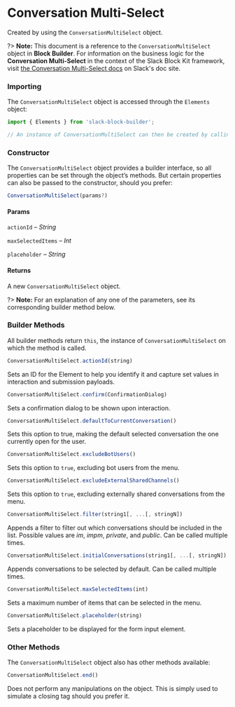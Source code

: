 # Conversation Multi-Select

Created by using the `ConversationMultiSelect` object.

?> **Note:** This document is a reference to the `ConversationMultiSelect` object in **Block Builder**. For information on the business logic for the **Conversation Multi-Select** in the context of the Slack Block Kit framework, visit [the Conversation Multi-Select docs](https:&#x2F;&#x2F;api.slack.com&#x2F;reference&#x2F;block-kit&#x2F;block-elements#conversation_multi_select) on Slack's doc site.

### Importing

The `ConversationMultiSelect` object is accessed through the `Elements` object:

```javascript
import { Elements } from 'slack-block-builder';

// An instance of ConversationMultiSelect can then be created by calling Elements.ConversationMultiSelect();
```


### Constructor

The `ConversationMultiSelect` object provides a builder interface, so all properties can be set through the object’s methods. But certain properties can also be passed to the constructor, should you prefer:

```javascript
ConversationMultiSelect(params?)
```

#### Params

`actionId` – *String*

`maxSelectedItems` – *Int*

`placeholder` – *String*

#### Returns

A new `ConversationMultiSelect` object.

?> **Note:** For an explanation of any one of the parameters, see its corresponding builder method below.

### Builder Methods

All builder methods return `this`, the instance of `ConversationMultiSelect` on which the method is called.

```javascript
ConversationMultiSelect.actionId(string)
```

Sets an ID for the Element to help you identify it and capture set values in interaction and submission payloads.
```javascript
ConversationMultiSelect.confirm(ConfirmationDialog)
```

Sets a confirmation dialog to be shown upon interaction.
```javascript
ConversationMultiSelect.defaultToCurrentConversation()
```

Sets this option to true, making the default selected conversation the one currently open for the user.
```javascript
ConversationMultiSelect.excludeBotUsers()
```

Sets this option to `true`, excluding bot users from the menu.
```javascript
ConversationMultiSelect.excludeExternalSharedChannels()
```

Sets this option to `true`, excluding externally shared conversations from the menu.
```javascript
ConversationMultiSelect.filter(string1[, ...[, stringN])
```

Appends a filter to filter out which conversations should be included in the list. Possible values are *im*, *impm*, *private*, and *public*. Can be called multiple times.
```javascript
ConversationMultiSelect.initialConversations(string1[, ...[, stringN])
```

Appends conversations to be selected by default. Can be called multiple times.
```javascript
ConversationMultiSelect.maxSelectedItems(int)
```

Sets a maximum number of items that can be selected in the menu.
```javascript
ConversationMultiSelect.placeholder(string)
```

Sets a placeholder to be displayed for the form input element.


### Other Methods

The `ConversationMultiSelect` object also has other methods available:

```javascript
ConversationMultiSelect.end()
```

Does not perform any manipulations on the object. This is simply used to simulate a closing tag should you prefer it.

